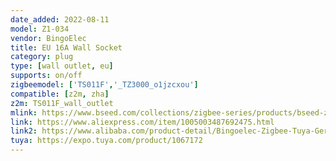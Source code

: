 ```yaml
---
date_added: 2022-08-11
model: Z1-034
vendor: BingoElec
title: EU 16A Wall Socket
category: plug
type: [wall outlet, eu]
supports: on/off
zigbeemodel: ['TS011F','_TZ3000_o1jzcxou']
compatible: [z2m, zha]
z2m: TS011F_wall_outlet
mlink: https://www.bseed.com/collections/zigbee-series/products/bseed-zigbee-eu-wall-sockets-power-outlets-kids-protection
link: https://www.aliexpress.com/item/1005003487692475.html
link2: https://www.alibaba.com/product-detail/Bingoelec-Zigbee-Tuya-Germany-socket-modular_1600328059718.html
tuya: https://expo.tuya.com/product/1067172
---
```

